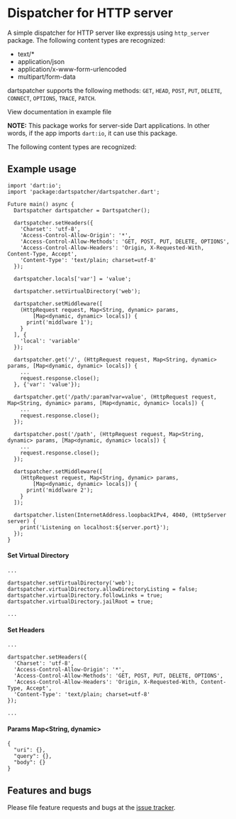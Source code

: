 # Dispatcher for HTTP server

A simple dispatcher for HTTP server like expressjs using `http_server` package.
The following content types are recognized:

- text/*
- application/json
- application/x-www-form-urlencoded
- multipart/form-data

dartspatcher supports the following methods: `GET`, `HEAD`, `POST`, `PUT`, `DELETE`, `CONNECT`, `OPTIONS`, `TRACE`, `PATCH`.

View documentation in example file

**NOTE:** This package works for server-side Dart applications.
In other words, if the app imports `dart:io`, it can use this
package.

The following content types are recognized:

## Example usage

```
import 'dart:io';
import 'package:dartspatcher/dartspatcher.dart';

Future main() async {
  Dartspatcher dartspatcher = Dartspatcher();

  dartspatcher.setHeaders({
    'Charset': 'utf-8',
    'Access-Control-Allow-Origin': '*',
    'Access-Control-Allow-Methods': 'GET, POST, PUT, DELETE, OPTIONS',
    'Access-Control-Allow-Headers': 'Origin, X-Requested-With, Content-Type, Accept',
    'Content-Type': 'text/plain; charset=utf-8'
  });

  dartspatcher.locals['var'] = 'value';

  dartspatcher.setVirtualDirectory('web');

  dartspatcher.setMiddleware([
    (HttpRequest request, Map<String, dynamic> params,
        [Map<dynamic, dynamic> locals]) {
      print('middlware 1');
    }
  ], {
    'local': 'variable'
  });

  dartspatcher.get('/', (HttpRequest request, Map<String, dynamic> params, [Map<dynamic, dynamic> locals]) {
    ...
    request.response.close();
  }, {'var': 'value'});

  dartspatcher.get('/path/:param?var=value', (HttpRequest request, Map<String, dynamic> params, [Map<dynamic, dynamic> locals]) {
    ...
    request.response.close();
  });

  dartspatcher.post('/path', (HttpRequest request, Map<String, dynamic> params, [Map<dynamic, dynamic> locals]) {
    ...
    request.response.close();
  });

  dartspatcher.setMiddleware([
    (HttpRequest request, Map<String, dynamic> params,
        [Map<dynamic, dynamic> locals]) {
      print('middlware 2');
    }
  ]);

  dartspatcher.listen(InternetAddress.loopbackIPv4, 4040, (HttpServer server) {
    print('Listening on localhost:${server.port}');
  });
}
```

#### Set Virtual Directory
```
...

dartspatcher.setVirtualDirectory('web');
dartspatcher.virtualDirectory.allowDirectoryListing = false;
dartspatcher.virtualDirectory.followLinks = true;
dartspatcher.virtualDirectory.jailRoot = true;

...
```

#### Set Headers
```
...

dartspatcher.setHeaders({
  'Charset': 'utf-8',
  'Access-Control-Allow-Origin': '*',
  'Access-Control-Allow-Methods': 'GET, POST, PUT, DELETE, OPTIONS',
  'Access-Control-Allow-Headers': 'Origin, X-Requested-With, Content-Type, Accept',
  'Content-Type': 'text/plain; charset=utf-8'
});

...
```
#### Params Map<String, dynamic>
```
{
  "uri": {},
  "query": {},
  "body": {}
}
```
## Features and bugs

Please file feature requests and bugs at the [issue tracker][tracker].

[tracker]: https://github.com/getdbjs/dartspatcher/issues
